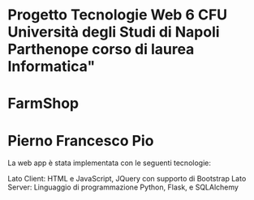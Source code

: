 # Progetto Tecnologie Web 6 CFU Università degli Studi di Napoli Parthenope corso di laurea Informatica"
# FarmShop
# Pierno Francesco Pio 
La web app è stata implementata con le seguenti tecnologie:

Lato Client: HTML e JavaScript, JQuery con supporto di Bootstrap
Lato Server: Linguaggio di programmazione Python, Flask, e SQLAlchemy 

